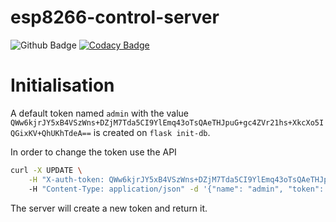 # esp8266-control-server

![Github Badge](https://github.com/junkdna/esp8266-control-server/workflows/Python%20package/badge.svg) [![Codacy Badge](https://api.codacy.com/project/badge/Grade/520536686d3d48adbcd59f4abc478399)](https://app.codacy.com/gh/junkdna/esp8266-control-server?utm_source=github.com&utm_medium=referral&utm_content=junkdna/esp8266-control-server&utm_campaign=Badge_Grade)

# Initialisation
A default token named `admin` with the value `QWw6kjrJY5xB4VSzWns+DZjM7Tda5CI9YlEmq43oTsQAeTHJpuG+gc4ZVr21hs+XkcXo5IQGixKV+QhUKhTdeA==`
is created on `flask init-db`.

In order to change the token use the API
```bash
curl -X UPDATE \
    -H "X-auth-token: QWw6kjrJY5xB4VSzWns+DZjM7Tda5CI9YlEmq43oTsQAeTHJpuG+gc4ZVr21hs+XkcXo5IQGixKV+QhUKhTdeA=="
    -H "Content-Type: application/json" -d '{"name": "admin", "token": "NEW_TOKEN"}' "$IOTA_URL/api/v1/token"
```
The server will create a new token and return it.
